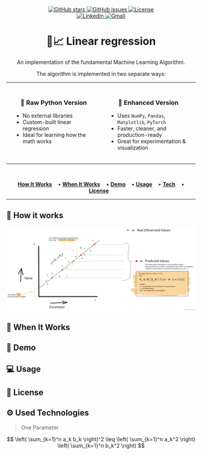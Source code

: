 <div align="center">
  <a href="https://github.com/antonio-backnotfront/linear-regression/stargazers">
    <img src="https://img.shields.io/github/stars/antonio-backnotfront/linear-regression?style=for-the-badge" alt="GitHub stars">
  </a>
  <a href="https://github.com/antonio-backnotfront/linear-regression/issues">
    <img src="https://img.shields.io/github/issues/antonio-backnotfront/linear-regression.svg?style=for-the-badge" alt="GitHub issues">
  </a>
  <a href="https://github.com/antonio-backnotfront/linear-regression/blob/main/LICENSE.txt">
    <img src="https://img.shields.io/github/license/antonio-backnotfront/linear-regression.svg?style=for-the-badge" alt="License">
  </a>
<br>
<a href="https://linkedin.com/in/anton-solianyk-906453221">
  <img src="https://img.shields.io/badge/🔗%20LinkedIn-Connect-blue?style=for-the-badge&logo=linkedin&logoColor=white" alt="LinkedIn">
</a>

  <a href="mailto:solyanicks@gmail.com">
    <img src="https://img.shields.io/badge/Email-solyanicks%40gmail.com-D14836?style=for-the-badge&logo=gmail&logoColor=white" alt="Gmail">
  </a>
</div>



<h1 align="center">🤖📈 Linear regression</h1>
<p align="center">An implementation of the fundamental Machine Learning Algorithm.</p>
<p align="center">The algorithm is implemented in two separate ways:</p>

<table align="center" width="100%" style="table-layout: fixed;">
<tr>
<td width="50%" valign="top" style="padding: 20px;">

<h3 align="center">🐍 Raw Python Version</h3>

<ul>
<li>No external libraries</li>
<li>Custom-built linear regression</li>
<li>Ideal for learning how the math works</li>
</ul>

</td>
<td width="50%" valign="top" style="padding: 20px;">

<h3 align="center">🚀 Enhanced Version</h3>

<ul>
<li>Uses <code>NumPy</code>, <code>Pandas</code>, <code>Matplotlib</code>, <code>PyTorch</code></li>
<li>Faster, cleaner, and production-ready</li>
<li>Great for experimentation & visualization</li>
</ul>

</td>
</tr>
</table>


<br/>
<p align="center">
  <a href="#-how-it-works" style="padding-right: 12px;"><strong>How It Works</strong></a> •
  <a href="#-when-it-works" style="padding-right: 12px;"><strong>When It Works</strong></a> •
  <a href="#-demo" style="padding-right: 12px;"><strong>Demo</strong></a> •
  <a href="#-usage" style="padding-right: 12px;"><strong>Usage</strong></a> •
  <a href="#-technologies-used" style="padding-right: 12px;"><strong>Tech</strong></a> •
  <a href="#-license" style="padding-right: 12px;"><strong>License</strong></a>
</p>

---

## 📝 How it works


![img](.github/images/linear-regression-pic.png)

## 🧠 When It Works
## 📱 Demo
## 💻 Usage
## 📄 License
## ⚙️ Used Technologies

> One Parameter


$$
\left( \sum_{k=1}^n a_k b_k \right)^2 \leq \left( \sum_{k=1}^n a_k^2 \right) \left( \sum_{k=1}^n b_k^2 \right)
$$